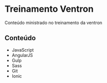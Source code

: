 # Treinamento Ventron
Conteúdo ministrado no treinamento da ventron

## Conteúdo
* JavaScript
* AngularJS
* Gulp
* Sass
* Git
* Ionic
